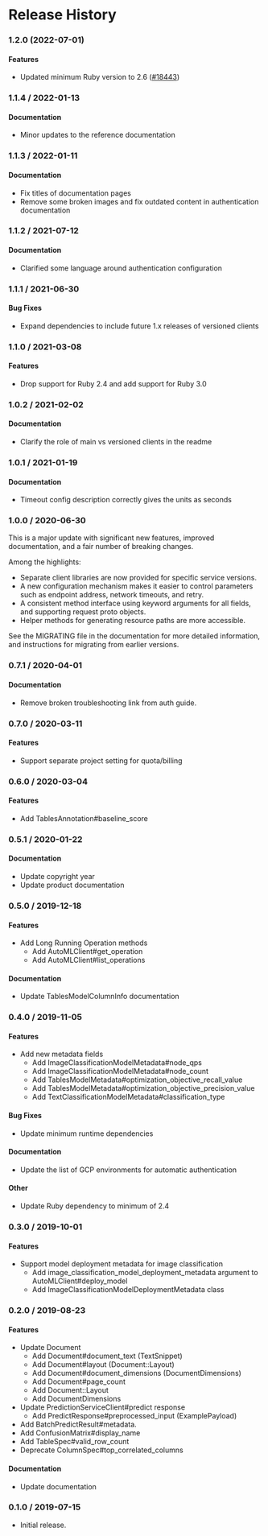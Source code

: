 # Release History

### 1.2.0 (2022-07-01)

#### Features

* Updated minimum Ruby version to 2.6 ([#18443](https://github.com/googleapis/google-cloud-ruby/issues/18443)) 

### 1.1.4 / 2022-01-13

#### Documentation

* Minor updates to the reference documentation

### 1.1.3 / 2022-01-11

#### Documentation

* Fix titles of documentation pages
* Remove some broken images and fix outdated content in authentication documentation

### 1.1.2 / 2021-07-12

#### Documentation

* Clarified some language around authentication configuration

### 1.1.1 / 2021-06-30

#### Bug Fixes

* Expand dependencies to include future 1.x releases of versioned clients

### 1.1.0 / 2021-03-08

#### Features

* Drop support for Ruby 2.4 and add support for Ruby 3.0

### 1.0.2 / 2021-02-02

#### Documentation

* Clarify the role of main vs versioned clients in the readme

### 1.0.1 / 2021-01-19

#### Documentation

* Timeout config description correctly gives the units as seconds

### 1.0.0 / 2020-06-30

This is a major update with significant new features, improved documentation, and a fair number of breaking changes.

Among the highlights:

* Separate client libraries are now provided for specific service versions.
* A new configuration mechanism makes it easier to control parameters such as endpoint address, network timeouts, and retry.
* A consistent method interface using keyword arguments for all fields, and supporting request proto objects.
* Helper methods for generating resource paths are more accessible.

See the MIGRATING file in the documentation for more detailed information, and instructions for migrating from earlier versions.

### 0.7.1 / 2020-04-01

#### Documentation

* Remove broken troubleshooting link from auth guide.

### 0.7.0 / 2020-03-11

#### Features

* Support separate project setting for quota/billing

### 0.6.0 / 2020-03-04

#### Features

* Add TablesAnnotation#baseline_score

### 0.5.1 / 2020-01-22

#### Documentation

* Update copyright year
* Update product documentation

### 0.5.0 / 2019-12-18

#### Features

* Add Long Running Operation methods
  * Add AutoMLClient#get_operation
  * Add AutoMLClient#list_operations

#### Documentation

* Update TablesModelColumnInfo documentation

### 0.4.0 / 2019-11-05

#### Features

* Add new metadata fields
  * Add ImageClassificationModelMetadata#node_qps
  * Add ImageClassificationModelMetadata#node_count
  * Add TablesModelMetadata#optimization_objective_recall_value
  * Add TablesModelMetadata#optimization_objective_precision_value
  * Add TextClassificationModelMetadata#classification_type

#### Bug Fixes

* Update minimum runtime dependencies

#### Documentation

* Update the list of GCP environments for automatic authentication

#### Other

* Update Ruby dependency to minimum of 2.4

### 0.3.0 / 2019-10-01

#### Features

* Support model deployment metadata for image classification
  * Add image_classification_model_deployment_metadata argument to AutoMLClient#deploy_model
  * Add ImageClassificationModelDeploymentMetadata class

### 0.2.0 / 2019-08-23

#### Features

* Update Document
  * Add Document#document_text (TextSnippet)
  * Add Document#layout (Document::Layout)
  * Add Document#document_dimensions (DocumentDimensions)
  * Add Document#page_count
  * Add Document::Layout
  * Add DocumentDimensions
* Update PredictionServiceClient#predict response
  * Add PredictResponse#preprocessed_input (ExamplePayload)
* Add BatchPredictResult#metadata.
* Add ConfusionMatrix#display_name
* Add TableSpec#valid_row_count
* Deprecate ColumnSpec#top_correlated_columns

#### Documentation

* Update documentation

### 0.1.0 / 2019-07-15

* Initial release.
